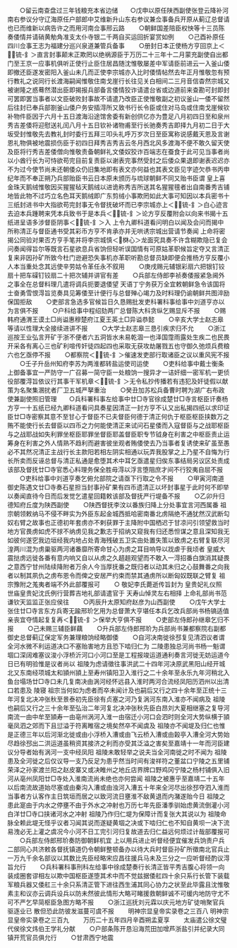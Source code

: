 <!-- { "loadSidebar": true } -->
　　○留云南查盘过三年钱粮充本省边储　　○戊申以原任陕西副使张登云降补河南右参议分守辽海原任户部郎中艾维新升山东右参议兼佥事备兵开原从蓟辽总督请也已而维新以病告许之而用河南佥事邢云路
　　○朝鲜国差陪臣权怏等十三员陈奏倭情并请硝黄觔角准支太仆寺银二千两自买运回折宴赏如例
　　○己酉补原任四川佥事王志为福建分巡兴泉道兼管兵备事
　　○册封日本正使杨方亨回京上＜锍-釒＞直言封事颠末正欺罔以绝祸源臣于万历二十三年十二月蒙充副使自出都门至王京一应事机俱听正使行止臣住居昌随沈惟敬屡差中军请臣前进云一入釜山倭即撤还臣遂发密阳入釜山未几而正使李宗城亦入比时倭情帖然去年正月惟敬忽有预行教礼之说同行长渡海嗣闻惟敬住南戈崖行长往见关白相间二三月音信杳然宗城又被谢隆之惑蓦然潜出臣即揭报兵部备言倭情狡诈请遣台省或边道前来查勘可封即封可罢即罢当事者以文臣破败封事故不请遣乃改臣正使惟敬副之初议釜山一倭不留然后往封已奉兵部劄釜山倭户务安插淂所又致书行长令臣或住对马岛或住南戈崖候钦补物件臣因于六月十五日渡海沿途馆舍委有新创供亿亦为豊足八月初四日至和泉州秀吉差倭将迎慰送礼闰八月十五日钦补诸物甫至行长驰奏秀吉即择九月初二日于大坂受封惟敬先去教礼封时委行五拜三叩头礼呼万岁次日至臣寓称说感戴天恩及言谢恩礼物俱被地震损伤臣于初四日拜秀吉秀吉云冬月西北风多渡海不便不敢久留天使及臣将行秀吉差倭僧向惟敬责备朝鲜礼文倭奴狡诈百端志在蚕食于此可见当事者尚以小酋行长为可恃欲苟完目前复责臣以谢表完事然受封之后倭众果退即谢表迟迟亦不为过今使节尚未还朝倭众仍旧集地即有表文亦何益也其表文臣见字迹欠恭书丙申纪年而不奉正朔乃兵部贻臣书云日本原未颁历与琉球朝鲜不同又贻书臣谓  皇上喜金珠天鹅绒惟敬因买猩猩毡天鹅绒以进诡称秀吉所送其名猩猩氊者出自南番秀吉铺地皆此物不过巧立名色耳天鹅绒即广东剪绒小事欺罔如此大事可知因以本兵密书十三纸封进书中大指欲苟完封事无令督抚破坏而已李宗城亦上＜锍-釒＞白心迹言去迫本兵踵聘来凭本兵致书于是本兵＜锍-釒＞论方亨反覆附会以向来书揭十五纸进呈语多涉督臣阴事＜锍-釒＞入  上令九卿科道看问明白以闻及会问而揭中所称清正与督臣通书受其彩币方亨不肯承亦并无哄诱宗城出营请节奏闻  上命将密揭公同验对果否方亨手笔并将李宗城慎＜棥心＞龙面究具奏不许含糊欺隐已复会问奏闻得旨尔等既言石星欲息兵省饷但轻听误国情有可原姑革职候旨定夺又言清正复来非因孙矿所致今杜门逊避恐失事机亦革职听勘总督员缺即便会推杨方亨反覆小人本当重处念其远使辛劳姑令革任永不叙用
　　○庚戌赐元辅银彩扇六把银钉铰扇十把车磲钉铰扇二十把次辅并讲官有差
　　○兵部左侍郎李祯奏倭报紧急阃外之事全在总督料理几遣将调兵扼要退倭望  天语丁宁务获万全宜敕朝鲜急令该国将士奋勇雪恨淂旨览奏具见筹倭至计便行与总督殚心竭力及时料理仍谕朝鲜共图淬励保国拒敌
　　○吏部言急选多官候旨日久恳赐批发吏科署科事给事中刘道亨亦以为言俱不报
　　○户科给事中程绍劾两广总督陈大科贪纵乞赐显斥不报
　　○赐韩府通渭王谟土□尚谥惠穆楚府江夏王英土□异谥恭懿
　　○辛亥大学士赵志皋等请以性理大全接续进讲不报
　　○大学士赵志皋三恳引疾求归不允
　　○浙江巡按王业弘言开矿于浙不便者六五洞皆水未易乾涸一也泽国霪雨露处生疾二也民畏开采各有离心三也矿利喧传奸徒四起四也采取无获攻劫屠戮五也守御久弛烦兵费粮六也乞亟停不报
　　○都察院＜锍-釒＞催速发吏部行取诸臣之议以重风宪不报
　　○壬子升岳州知府李苏为两淮都转盐运使司运使
　　○吏科给事中戴士衡条上御备事宜一严防守一广召募一简守臣一处粮饷一搜异才一诘奸细一密军机一更侦役部覆淂旨依议行其事干军机章＜锍-釒＞无令私抄传播若有违犯及奸徒假以献策为名聚集溷扰者厂卫五城严拏重治
　　○癸丑加苏松兵备曹时聘为湖广右布政使兼副使照旧管理　　○兵科署科事左给事中廿□寺官徐成楚廿□寺言枢臣讦奏杨方亨一十五纸已经九卿科道看问具奏星因清正一封方亨不认又出私揭四纸以求印证臣廿□寺密察其意不至甘心于督臣不已夫督臣何德于清正何仇于枢臣枢臣挟数万之贿不能使行长去督臣以四币之力何能使清正来试问石星倭而入寇督臣与之战耶枢臣与之战耶战如失利罪坐枢臣耶罪坐督臣耶盖督臣职专节钺身在利害之中枢臣责止运筹身在利害之外人情熟不趋利而避害彼坐观者贿倭使去乃当事者复诱使来矿虽至愚必不其然况清正主战行长主款阳若相左阴实相通以玩弄我股掌之上乃星不自悔为行长所卖而反诬总督与清正私通是愈堕其术中耳乞亟遣星归俟东事结局另议区处责成该部及督抚廿□寺官悉心料理务保全胜毋淂以浮言堕阻庶才间不行狡夷自屈不报
　　○吏科给事中刘道亨奏乞俯允部院之请亟下行取之令不报
　　○甲寅河南道御史陈遇文廿□寺奏石星担当封事孙矿果有四币遗清正以坏封事星于此时何不即举以奏闻直待今日而后发觉乞遣星回籍敕该部及督抚严行堤备不报
　　○乙卯升归德知府丘度为陕西副使
　　○陕西督抚李汶以番族归降上分处事宜言河西属番  祖宗朝领敕纳马不侵不畔实为外臣东起金城西抵哈密南番北虏隔绝不通犹然汉武断勾奴右臂之故事也正德初年套虏亦不剌获罪于主降附中国栖迟于甘凉问引领望救当时地方官畏虏如虎不捄不纳虏见我之歉志于招纳又窥我有归还悉怛谋之意且深知我无如彼何遂穵我边垣经我内地占处青海残破五卫实由处置失策以致虏之右臂复联尽河湟两川混为虏巢驱两河诸番靡所寄命甘心为虏之耳目响导以戕虐于我顷者  皇威大震挞虏远徙各番有意内响又自以从虏之久趦趄观望而不敢入一淂招番白旗消其疑畏之意西宁甘州陆续降附者万余人今当厚抚番之既归者以动其未归之心鼓舞番之向我者以制其夙仇之虏布恩令而俾之安居严约束而禁其通虏所以断匈奴既联之臂复  祖宗豫附之羗夷者端不外此部覆报可
　　○  敬妃李氏薨逝传旨封为  皇贵妃礼仪照  世庙皇贵妃沈氏例行营葬吉地礼部请遣官于  天寿山悼灵左右相择  上命礼部尚书范谦钦天监监正张应侯往
　　○丙辰升太原知府赵彦为山西副使
　　○戊午大学士张住廿□寺言东方兵寄无踰邢玠乞用为总督萧大亨堪任本兵乞改兵部尚书杨镐适值亲丧宜夺情起复复再＜锍-釒＞保举大亨俱不报
　　○吏部左侍郎孙继皋乞归不报
　　○己未赐三辅臣鲜藕
　　○升兵部左侍郎邢玠为兵部尚书兼都察院右副都御史总督蓟辽保定军务兼理粮饷经略御倭
　　○自河决南徙徐邳复见清泗议者谓全河水微不利运道决口不塞贻害地方且恐下啮归仁为  二陵患独总河尚书杨一魁谓堌口深阔难塞议浚小浮桥沂河口小河口至是工程报竣运道通利奏言河徙无妨运道今日已有明验惟是议者尚以  祖陵为虑请徵往事洪武二十四年河决原武黑阳山经开城北又东南经项城太和頴州頴上至寿州镇阳卫入淮行之二十余年至永乐九年河稍北入鱼台塌场廿□寺口未几复南决由涡河经怀远县入淮时两河合流经凤阳历泗州以出清口若患及  陵寝  祖宗当何如为虑者而卒未闻计及也嗣后又行之四十余年至正统十三年河复北决冲张秋至景泰初先臣徐有贞塞之河乃复涡河东南入淮亦不闻病及  祖陵也嗣后又行之三十余年至弘治二年河复北决冲张秋先臣白昂刘大夏相继塞之复导河南流一由中牟至頴寿一由亳州涡河入淮一由宿迁小河口会泗时则全河大势纵横于頴毫凤泗之郊而下且愆溢于符离睢宿之境矣然卒不闻虞及  祖陵亦不闻堤及归仁也惟是正德三年以后河渐北徙或由小浮桥入漕或由飞云桥入漕或由榖亭入漕全河大势始尽趋徐邳出二洪运道虽稍资其接济之利而亦受其泛溢之害矣至嘉靖十一年而河臣建议分导者始有涡河一支中经凤阳  祖陵未敢轻举之说夫当全河南徙之时不闻为  祖陵患及全河徙之后仅议导一支乃反足为患乎然当时间有浚祥符之董盆口宁陵之五里铺荣泽之孙家渡兰阳之赵皮寨又或决睢州之地丘店界牌口野鸡冈宁陵之杨村铺俱入旧河从亳州凤阳廿□寺处入淮南流尚未绝也亦何尝闻  祖陵之被惠乎至嘉靖二十五年以后南流故道始尽塞或由秦沟入漕或由浊河入漕五十年来全河尽出徐邳夺泗入淮而当事者方认客作主日筑垣而居之以致河流日壅淮不敌黄退而内潴遂贻今日  祖陵之患此寔由于内水之停壅不由于外水之冲射也万历七年先臣潘季驯始虑黄流倒灌小河白洋廿□寺口挟诸河水之冲射  祖陵乃作归仁堤为保障计而复张大其说以为  祖陵命脉全赖此堤无怪乎议者习闻其说而遂疑黄堌之决或下啮归仁也不知自黄坝一决下流易洩必无上灌之虞况今小河不日工完引河归复故道去归仁益远何烦过计哉部覆报可
　　○兵部左侍郎邢玠奏防御朝鲜机宜  上以用兵进止听督经便宜催发兵饷责户兵二部同心共济敕各督抚镇道仍令朝鲜整顿备办以待大兵时督臣孙矿所徵南北官兵止一万九千余名部议以其数比先臣经略宋应昌往援兵马未及三分之一应听督经酌议淂旨允行
　　○兵科署科事刑科左给事中徐成楚奏行长清正皆平秀吉腹心将领一向装成圈套谬相左以欺中国枢臣遂堕其术中而不觉兹据倭舡四十余只系行长管下装载军粮兵器又倭舡三十余只系清正管下进往西生浦其同心协力之状至此毕露且沈惟敬素主和议亦云调兵设兵以防未然彼此情形大略可睹援救朝鲜诚不可缓内地防守尤不可不严乞早简枢臣急图方略不报
　　○浙江巡抚刘元霖以庆元地方矿徒哨聚官兵驱逐业已  散但恐此防彼发滋蔓可虞不报
　　明神宗显皇帝实录卷之三百八
明神宗显皇帝实录卷之三百九
　　万历二十五年四月辛酉朔孟夏享
　　太庙遣公徐文璧代侯徐文炜伯王学礼分献
　　○户部条陈开恳沿海荒田加增芦浙盐引并纪录大同镇开荒官员俱允行
　　○甘肃西宁地震
